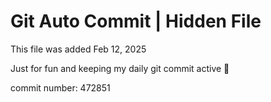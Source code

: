 # Git Auto Commit | Hidden File

This file was added Feb 12, 2025

Just for fun and keeping my daily git commit active 🤪

commit number: 472851
